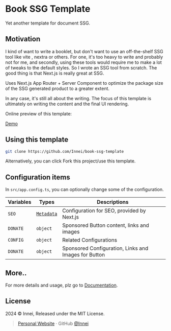 # Book SSG Template

Yet another template for document SSG.

## Motivation

I kind of want to write a booklet, but don't want to use an off-the-shelf SSG tool like vite , nextra or others. For one, it's too heavy to write and probably not for me, and secondly, using these tools would require me to make a lot of tweaks to the default styles. So I wrote an SSG tool from scratch. The good thing is that Next.js is really great at SSG.

Uses Next.js App Router + Server Component to optimize the package size of the SSG generated product to a greater extent.

In any case, it's still all about the writing. The focus of this template is ultimately on writing the content and the final UI rendering.

Online preview of this template:

[Demo](https://book-template.innei.in)

## Using this template

```bash
git clone https://github.com/Innei/book-ssg-template
```

Alternatively, you can click Fork this project/use this template.

## Configuration items

In `src/app.config.ts`, you can optionally change some of the configuration.

| Variables | Types                                                                                   | Descriptions                                         |
| --------- | --------------------------------------------------------------------------------------- | ---------------------------------------------------- |
| `SEO`     | [`Metadata`](https://nextjs.org/docs/app/building-your-application/optimizing/metadata) | Configuration for SEO, provided by Next.js           |
| `DONATE`  | `object`                                                                                | Sponsored Button content, links and images           |
| `CONFIG`  | `object`                                                                                | Related Configurations                               |
| `DONATE`  | `object`                                                                                | Sponsored Configuration, Links and Images for Button |

## More..

For more details and usage, plz go to [Documentation](https://book-template.innei.in).

## License

2024 © Innei, Released under the MIT License.

> [Personal Website](https://innei.in/) · GitHub [@Innei](https://github.com/innei/)
